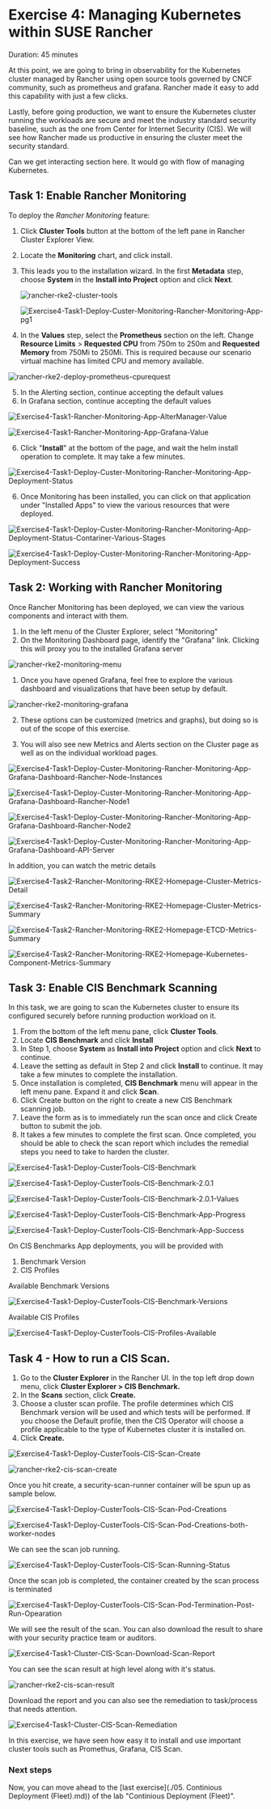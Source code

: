 



# Exercise 4: Managing Kubernetes within SUSE Rancher 

Duration: 45 minutes

At this point, we are going to bring in observability for the Kubernetes cluster managed by Rancher using open source tools governed by CNCF community, such as prometheus and grafana. Rancher made it easy to add this capability with just a few clicks.

Lastly, before going production, we want to ensure the Kubernetes cluster running the workloads are secure and meet the industry standard security baseline, such as the one from Center for Internet Security (CIS). We will see how Rancher made us productive in ensuring the cluster meet the security standard. 

Can we get interacting section here. It would go with flow of managing Kubernetes.  

## Task 1: Enable Rancher Monitoring

To deploy the *Rancher Monitoring* feature:

1. Click **Cluster Tools** button at the bottom of the left pane in Rancher Cluster Explorer View.

2. Locate the **Monitoring** chart, and click install.

3. This leads you to the installation wizard. In the first **Metadata** step, choose **System** in the **Install into Project** option and click **Next**.

   ![rancher-rke2-cluster-tools](./images/rancher-rke2-cluster-tools.png)

   ![Exercise4-Task1-Deploy-Custer-Monitoring-Rancher-Monitoring-App-pg1](images/Exercise4-Task1-Deploy-Custer-Monitoring-Rancher-Monitoring-App-pg1.png)

   

4. In the **Values** step, select the **Prometheus** section on the left. Change **Resource Limits** > **Requested CPU** from 750m to 250m and **Requested Memory** from 750Mi to 250Mi. This is required because our scenario virtual machine has limited CPU and memory available.

![rancher-rke2-deploy-prometheus-cpurequest](./images/rancher-rke2-deploy-prometheus-cpurequest.png)

5. In the Alerting section, continue accepting the default values
6. In Grafana section, continue accepting the default values

![Exercise4-Task1-Rancher-Monitoring-App-AlterManager-Value](images/Exercise4-Task1-Rancher-Monitoring-App-AlterManager-Value.png)

![Exercise4-Task1-Rancher-Monitoring-App-Grafana-Value](images/Exercise4-Task1-Rancher-Monitoring-App-Grafana-Value.png)

6. Click "**Install**" at the bottom of the page, and wait the helm install operation to complete. It may take a few minutes.

![Exercise4-Task1-Deploy-Custer-Monitoring-Rancher-Monitoring-App-Deployment-Status](images/Exercise4-Task1-Deploy-Custer-Monitoring-Rancher-Monitoring-App-Deployment-Status.png)

6. Once Monitoring has been installed, you can click on that application under "Installed Apps" to view the various resources that were deployed.

![Exercise4-Task1-Deploy-Custer-Monitoring-Rancher-Monitoring-App-Deployment-Status-Contariner-Various-Stages](images/Exercise4-Task1-Deploy-Custer-Monitoring-Rancher-Monitoring-App-Deployment-Status-Contariner-Various-Stages.png)

![Exercise4-Task1-Deploy-Custer-Monitoring-Rancher-Monitoring-App-Deployment-Success](images/Exercise4-Task1-Deploy-Custer-Monitoring-Rancher-Monitoring-App-Deployment-Success.png)

## Task 2: Working with Rancher Monitoring

Once Rancher Monitoring has been deployed, we can view the various components and interact with them.

1. In the left menu of the Cluster Explorer, select "Monitoring"
2. On the Monitoring Dashboard page, identify the "Grafana" link. Clicking this will proxy you to the installed Grafana server

![rancher-rke2-monitoring-menu](./images/rancher-rke2-monitoring-menu.png)

1. Once you have opened Grafana, feel free to explore the various dashboard and visualizations that have been setup by default.

![rancher-rke2-monitoring-grafana](./images/rancher-rke2-monitoring-grafana.png)

2. These options can be customized (metrics and graphs), but doing so is out of the scope of this exercise.

3. You will also see new Metrics and Alerts section on the Cluster page as well as on the individual workload pages.

![Exercise4-Task1-Deploy-Custer-Monitoring-Rancher-Monitoring-App-Grafana-Dashboard-Rancher-Node-Instances](images/Exercise4-Task1-Deploy-Custer-Monitoring-Rancher-Monitoring-App-Grafana-Dashboard-Rancher-Node-Instances.png)

![Exercise4-Task1-Deploy-Custer-Monitoring-Rancher-Monitoring-App-Grafana-Dashboard-Rancher-Node1](images/Exercise4-Task1-Deploy-Custer-Monitoring-Rancher-Monitoring-App-Grafana-Dashboard-Rancher-Node1.png)

![Exercise4-Task1-Deploy-Custer-Monitoring-Rancher-Monitoring-App-Grafana-Dashboard-Rancher-Node2](images/Exercise4-Task1-Deploy-Custer-Monitoring-Rancher-Monitoring-App-Grafana-Dashboard-Rancher-Node2.png)

![Exercise4-Task1-Deploy-Custer-Monitoring-Rancher-Monitoring-App-Grafana-Dashboard-API-Server](images/Exercise4-Task1-Deploy-Custer-Monitoring-Rancher-Monitoring-App-Grafana-Dashboard-API-Server.png)

In addition, you can watch the metric details

![Exercise4-Task2-Rancher-Monitoring-RKE2-Homepage-Cluster-Metrics-Detail](images/Exercise4-Task2-Rancher-Monitoring-RKE2-Homepage-Cluster-Metrics-Detail.png)

![Exercise4-Task2-Rancher-Monitoring-RKE2-Homepage-Cluster-Metrics-Summary](images/Exercise4-Task2-Rancher-Monitoring-RKE2-Homepage-Cluster-Metrics-Summary.png)

![Exercise4-Task2-Rancher-Monitoring-RKE2-Homepage-ETCD-Metrics-Summary](images/Exercise4-Task2-Rancher-Monitoring-RKE2-Homepage-ETCD-Metrics-Summary.png)

![Exercise4-Task2-Rancher-Monitoring-RKE2-Homepage-Kubernetes-Component-Metrics-Summary](images/Exercise4-Task2-Rancher-Monitoring-RKE2-Homepage-Kubernetes-Component-Metrics-Summary.png)

## Task 3: Enable CIS Benchmark Scanning

In this task, we are going to scan the Kubernetes cluster to ensure its configured securely before running production workload on it.

1. From the bottom of the left menu pane, click **Cluster Tools**.
2. Locate **CIS Benchmark** and click **Install**
3. In Step 1, choose **System** as **Install into Project** option and click **Next** to continue.
4. Leave the setting as default in Step 2 and click **Install** to continue. It may take a few minutes to complete the installation.
5. Once installation is completed, **CIS Benchmark** menu will appear in the left menu pane. Expand it and click **Scan**.
6. Click Create button on the right to create a new CIS Benchmark scanning job. 
7. Leave the form as is to immediately run the scan once and click Create button to submit the job.
8. It takes a few minutes to complete the first scan. Once completed, you should be able to check the scan report which includes the remedial steps you need to take to harden the cluster.

![Exercise4-Task1-Deploy-CusterTools-CIS-Benchmark](images/Exercise4-Task1-Deploy-CusterTools-CIS-Benchmark.png)

![Exercise4-Task1-Deploy-CusterTools-CIS-Benchmark-2.0.1](images/Exercise4-Task1-Deploy-CusterTools-CIS-Benchmark-2.0.1.png)

![Exercise4-Task1-Deploy-CusterTools-CIS-Benchmark-2.0.1-Values](images/Exercise4-Task1-Deploy-CusterTools-CIS-Benchmark-2.0.1-Values.png)

![Exercise4-Task1-Deploy-CusterTools-CIS-Benchmark-App-Progress](images/Exercise4-Task1-Deploy-CusterTools-CIS-Benchmark-App-Progress.png)

![Exercise4-Task1-Deploy-CusterTools-CIS-Benchmark-App-Success](images/Exercise4-Task1-Deploy-CusterTools-CIS-Benchmark-App-Success.png)

On CIS Benchmarks App deployments, you will be provided with 

1) Benchmark Version 
2) CIS Profiles

Available Benchmark Versions 

![Exercise4-Task1-Deploy-CusterTools-CIS-Benchmark-Versions](images/Exercise4-Task1-Deploy-CusterTools-CIS-Benchmark-Versions.png)

Available CIS Profiles

![Exercise4-Task1-Deploy-CusterTools-CIS-Profiles-Available](images/Exercise4-Task1-Deploy-CusterTools-CIS-Profiles-Available.png)

## Task 4 - How to run a CIS Scan.

1. Go to the **Cluster Explorer** in the Rancher UI. In the top left drop down menu, click **Cluster Explorer > CIS Benchmark.**
2. In the **Scans** section, click **Create.**
3. Choose a cluster scan profile. The profile determines which CIS Benchmark version will be used and which tests will be performed. If you choose the Default profile, then the CIS Operator will choose a profile applicable to the type of Kubernetes cluster it is installed on.
4. Click **Create.**

![Exercise4-Task1-Deploy-CusterTools-CIS-Scan-Create](images/Exercise4-Task1-Deploy-CusterTools-CIS-Scan-Create.png)

![rancher-rke2-cis-scan-create](./images/rancher-rke2-cis-scan-create.png)

Once you hit create, a security-scan-runner container will be spun up as sample below.

![Exercise4-Task1-Deploy-CusterTools-CIS-Scan-Pod-Creations](images/Exercise4-Task1-Deploy-CusterTools-CIS-Scan-Pod-Creations.png)

![Exercise4-Task1-Deploy-CusterTools-CIS-Scan-Pod-Creations-both-worker-nodes](images/Exercise4-Task1-Deploy-CusterTools-CIS-Scan-Pod-Creations-both-worker-nodes.png)

We can see the scan job running.

![Exercise4-Task1-Deploy-CusterTools-CIS-Scan-Running-Status](images/Exercise4-Task1-Deploy-CusterTools-CIS-Scan-Running-Status.png)

Once the scan job is completed, the container created by the scan process is terminated 

![Exercise4-Task1-Deploy-CusterTools-CIS-Scan-Pod-Termination-Post-Run-Opearation](images/Exercise4-Task1-Deploy-CusterTools-CIS-Scan-Pod-Termination-Post-Run-Opearation.png)

We will see the result of the scan. You can also download the result to share with your security practice team or auditors. 

![Exercise4-Task1-Cluster-CIS-Scan-Download-Scan-Report](images/Exercise4-Task1-Cluster-CIS-Scan-Download-Scan-Report.png)

You can see the scan result at high level along with it's status.

![rancher-rke2-cis-scan-result](./images/rancher-rke2-cis-scan-result.png)

Download the report and you can also see the remediation to task/process that needs attention. 

![Exercise4-Task1-Cluster-CIS-Scan-Remediation](images/Exercise4-Task1-Cluster-CIS-Scan-Remediation.png)

In this exercise, we have seen how easy it to install and use important cluster tools such as Promethus, Grafana, CIS Scan.

### Next steps

Now, you can move ahead to the [last exercise](./05. Continious Deployment (Fleet).md)) of the lab "Continious Deployment (Fleet)".









